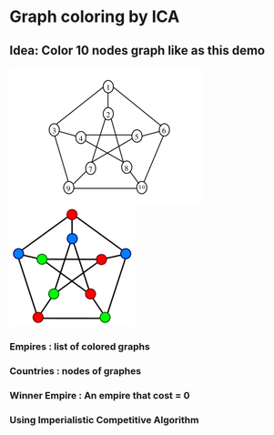 # Graph coloring by ICA

## Idea: Color 10 nodes graph like as this demo
![alt text](https://raw.githubusercontent.com/ameysam/graph-coloring/master/_documents/10node_graph.png)
![alt text](https://raw.githubusercontent.com/ameysam/graph-coloring/master/_documents/10node_graph_colored.png)

### Empires : list of colored graphs

### Countries : nodes of graphes

### Winner Empire : An empire that cost = 0

### Using Imperialistic Competitive Algorithm
